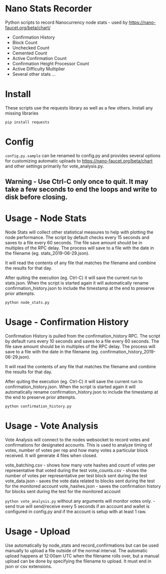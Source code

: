 # Nano Stats Recorder
Python scripts to record Nanocurrency node stats - used by https://nano-faucet.org/beta/chart/
- Confirmation History
- Block Count
- Unchecked Count
- Cemented Count
- Active Confirmation Count
- Confirmation Height Processor Count
- Active Difficulty Multiplier
- Several other stats ...

# Install
These scripts use the requests library as well as a few others. Install any missing libraries 

`pip install requests`

# Config
`config.py.sample` can be renamed to config.py and provides several options for customizing automatic uploads to https://nano-faucet.org/beta/chart and other settings primarily for vote_analysis.py.

## Warning - Use Ctrl-C only once to quit.  It may take a few seconds to end the loops and write to disk before closing.

# Usage - Node Stats
Node Stats will collect other statistical measures to help with plotting the node performance.  The script by default checks every 15 seconds and saves to a file every 60 seconds.  The file save amount should be in multiples of the RPC delay.  The process will save to a file with the date in the filename (eg. stats_2019-06-29.json).

It will read the contents of any file that matches the filename and combine the results for that day.

After quiting the execution (eg. Ctrl-C) it will save the current run to stats.json.  When the script is started again it will automatically rename confirmation_history.json to include the timestamp at the end to preserve prior attempts.

`python node_stats.py`

# Usage - Confirmation History
Confirmation History is pulled from the confirmation_history RPC.  The script by default runs every 10 seconds and saves to a file every 60 seconds.  The file save amount should be in multiples of the RPC delay.  The process will save to a file with the date in the filename (eg. confirmation_history_2019-06-29.json).

It will read the contents of any file that matches the filename and combine the results for that day.

After quiting the execution (eg. Ctrl-C) it will save the current run to confirmation_history.json.  When the script is started again it will automatically rename confirmation_history.json to include the timestamp at the end to preserve prior attempts.

`python confirmation_history.py`

# Usage - Vote Analysis
Vote Analysis will connect to the nodes websocket to record votes and confirmations for designated accounts.  This is used to analyze timing of votes, number of votes per rep and how many votes a particular block received.  It will generate 4 files when closed.

vote_batching.csv - shows how many vote hashes and count of votes per representative that voted during the test
vote_counts.csv - shows the number of votes per representative per test block sent during the test
vote_data.json - saves the vote data related to blocks sent during the test for the monitored account
vote_hashes.json - saves the confirmation history for blocks sent during the test for the monitored account

`python vote_analysis.py` without any arguments will monitor votes only.  -send true will send/receive every 5 seconds if an account and wallet is configured in config.py and if the account is setup with at least 1 raw.

# Usage - Upload
Use automatically by node_stats and record_confirmations but can be used manually to upload a file outside of the normal interval.  The automatic upload happens at 12:00am UTC when the filename rolls over, but a manual upload can be done by specifying the filename to upload.  It must end in json or csv extensions.
